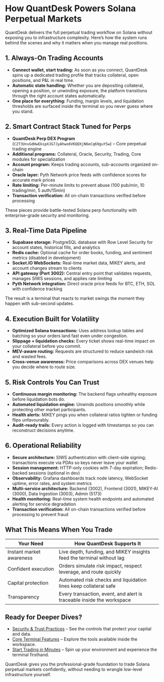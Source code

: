 # How QuantDesk Powers Solana Perpetual Markets

QuantDesk delivers the full perpetual trading workflow on Solana without exposing you to infrastructure complexity. Here’s how the system runs behind the scenes and why it matters when you manage real positions.

## 1. Always-On Trading Accounts

- **Connect wallet, start trading:** As soon as you connect, QuantDesk spins up a dedicated trading profile that tracks collateral, open positions, and P&L in real time.
- **Automatic state handling:** Whether you are depositing collateral, opening a position, or unwinding exposure, the platform transitions through the right account states automatically.
- **One place for everything:** Funding, margin levels, and liquidation thresholds are surfaced inside the terminal so you never guess where you stand.

## 2. Smart Contract Stack Tuned for Perps

- **QuantDesk Perp DEX Program** (`C2T3UnvGdHwEkspXJG7JyAhwo6VKQEKjN6eCq69guYSw`) – Core perpetual trading engine
- **Additional programs:** Collateral, Oracle, Security, Trading, Core modules for specialization
- **Account program:** Keeps trading accounts, sub-accounts organized on-chain
- **Oracle layer:** Pyth Network price feeds with confidence scores for accurate mark prices
- **Rate limiting:** Per-minute limits to prevent abuse (100 pub/min, 10 trading/min, 5 auth/15min)
- **Transaction verification:** All on-chain transactions verified before processing

These pieces provide battle-tested Solana perp functionality with enterprise-grade security and monitoring.

## 3. Real-Time Data Pipeline

- **Supabase storage:** PostgreSQL database with Row Level Security for account states, historical fills, and analytics
- **Redis cache:** Optional cache for order books, funding, and sentiment metrics (disabled in development)
- **Socket.IO WebSockets:** Real-time market data, MIKEY alerts, and account changes stream to clients
- **API gateway (Port 3002):** Central entry point that validates requests, manages SIWS sessions, and applies rate limiting
- **Pyth Network integration:** Direct oracle price feeds for BTC, ETH, SOL with confidence tracking

The result is a terminal that reacts to market swings the moment they happen with sub-second updates.

## 4. Execution Built for Volatility

- **Optimized Solana transactions:** Uses address lookup tables and batching so your orders land fast even under congestion.
- **Slippage + liquidation checks:** Every ticket shows real-time impact on your collateral before you commit.
- **MEV-aware routing:** Requests are structured to reduce sandwich risk and wasted fees.
- **Cross-venue awareness:** Price comparisons across DEX venues help you decide where to route size.

## 5. Risk Controls You Can Trust

- **Continuous margin monitoring:** The backend flags unhealthy exposure before liquidation bots do.
- **Automated liquidation engine:** Unwinds positions smoothly while protecting other market participants.
- **Health alerts:** MIKEY pings you when collateral ratios tighten or funding flips unfavourably.
- **Audit-ready trails:** Every action is logged with timestamps so you can reconstruct decisions anytime.

## 6. Operational Reliability

- **Secure architecture:** SIWS authentication with client-side signing; transactions execute via PDAs so keys never leave your wallet
- **Session management:** HTTP-only cookies with 7-day expiration; Redis-backed sessions (optional in dev)
- **Observability:** Grafana dashboards track node latency, WebSocket uptime, error rates, and system metrics
- **Multi-service architecture:** Backend (3002), Frontend (3001), MIKEY-AI (3000), Data Ingestion (3003), Admin (5173)
- **Health monitoring:** Real-time system health endpoints and automated alerting for service degradation
- **Transaction verification:** All on-chain transactions verified before processing to prevent fraud

## What This Means When You Trade

| Your Need | How QuantDesk Supports It |
|-----------|---------------------------|
| Instant market awareness | Live depth, funding, and MIKEY insights feed the terminal without lag |
| Confident execution | Orders simulate risk impact, respect leverage, and route quickly |
| Capital protection | Automated risk checks and liquidation lines keep collateral safe |
| Transparency | Every transaction, event, and alert is traceable inside the workspace |

## Ready for Deeper Dives?

- [Security & Trust Practices](../security-trust/) – See the controls that protect your capital and data.
- [Core Terminal Features](../core-features/) – Explore the tools available inside the workspace.
- [Start Trading in Minutes](../getting-started/) – Spin up your environment and experience the terminal firsthand.

QuantDesk gives you the professional-grade foundation to trade Solana perpetual markets confidently, without needing to wrangle low-level infrastructure yourself.
